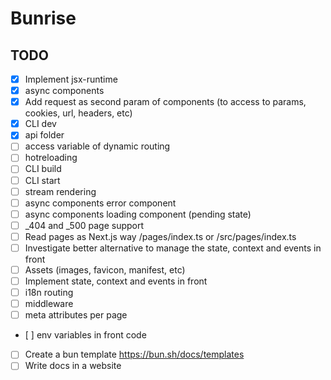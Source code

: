 # Bunrise

## TODO

- [x] Implement jsx-runtime
- [x] async components
- [x] Add request as second param of components (to access to params, cookies, url, headers, etc)
- [x] CLI dev
- [x] api folder
- [ ] access variable of dynamic routing
- [ ] hotreloading
- [ ] CLI build
- [ ] CLI start
- [ ] stream rendering
- [ ] async components error component
- [ ] async components loading component (pending state)
- [ ] \_404 and \_500 page support
- [ ] Read pages as Next.js way /pages/index.ts or /src/pages/index.ts
- [ ] Investigate better alternative to manage the state, context and events in front
- [ ] Assets (images, favicon, manifest, etc)
- [ ] Implement state, context and events in front
- [ ] i18n routing
- [ ] middleware
- [ ] meta attributes per page
- [ ] env variables in front code
- [ ] Create a bun template https://bun.sh/docs/templates
- [ ] Write docs in a website
